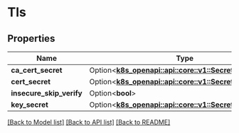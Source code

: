 # Tls

## Properties

Name | Type | Description | Notes
------------ | ------------- | ------------- | -------------
**ca_cert_secret** | Option<[**k8s_openapi::api::core::v1::SecretKeySelector**](k8s_openapi::api::core::v1::SecretKeySelector.md)> |  | [optional]
**cert_secret** | Option<[**k8s_openapi::api::core::v1::SecretKeySelector**](k8s_openapi::api::core::v1::SecretKeySelector.md)> |  | [optional]
**insecure_skip_verify** | Option<**bool**> |  | [optional]
**key_secret** | Option<[**k8s_openapi::api::core::v1::SecretKeySelector**](k8s_openapi::api::core::v1::SecretKeySelector.md)> |  | [optional]

[[Back to Model list]](../README.md#documentation-for-models) [[Back to API list]](../README.md#documentation-for-api-endpoints) [[Back to README]](../README.md)


